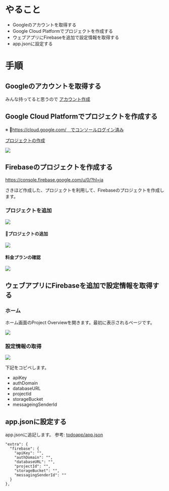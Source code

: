 
# やること
- Googleのアカウントを取得する
- Google Cloud Platformでプロジェクトを作成する
- ウェブアプリにFirebaseを追加で設定情報を取得する
- app.jsonに設定する

# 手順
## Googleのアカウントを取得する

みんな持ってると思うので
[アカウント作成](https://accounts.google.com/signup/v2/webcreateaccount?hl=ja&continue=https%3A%2F%2Fmyaccount.google.com%2Fintro&flowName=GlifWebSignIn&flowEntry=SignUp)

## Google Cloud Platformでプロジェクトを作成する

※ https://cloud.google.com/　でコンソールログイン済み

[プロジェクトの作成](https://console.cloud.google.com/projectcreate?previousPage=%2Fiam-admin%2Fsettings%3Fproject%3Drepro-reactnative-handson%26_ga%3D2.12973111.-1010586665.1545205546&organizationId=0)

![](images/create_project.png)


## Firebaseのプロジェクトを作成する
https://console.firebase.google.com/u/0/?hl=ja

さきほど作成した、プロジェクトを利用して、Firebaseのプロジェクトを作成します。

### プロジェクトを追加

![](images/add_project_button.png)


#### プロジェクトの追加

![](images/add_project.png)

#### 料金プランの確認

![](images/plan.png)

## ウェブアプリにFirebaseを追加で設定情報を取得する

### ホーム

ホーム画面のProject Overviewを開きます。最初に表示されるページです。

![](images/top.png)

### 設定情報の取得

![](images/firebase_webapp.png)

下記をコピペします。

- apiKey
- authDomain
- databaseURL
- projectId
- storageBucket
- messageingSenderId

## app.jsonに設定する

app.jsonに追記します。
参考: [todoapp/app.json](https://github.com/saicologic/todoapp/blob/master/app.json#L11-L20)

```
"extra": {
  "firebase": {
    "apiKey": "",
    "authDomain": "",
    "databaseURL": "",
    "projectId": "",
    "storageBucket": "",
    "messagingSenderId": ""
  }
},
```
